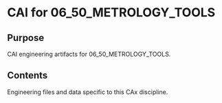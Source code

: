 # CAI for 06_50_METROLOGY_TOOLS

## Purpose
CAI engineering artifacts for 06_50_METROLOGY_TOOLS.

## Contents
Engineering files and data specific to this CAx discipline.
